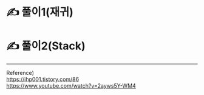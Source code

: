 ​
# ✍️ 풀이1(재귀)


# ✍️ 풀이2(Stack)




---- 

Reference)<br/>
https://ihp001.tistory.com/86<br/>
https://www.youtube.com/watch?v=2ayws5Y-WM4